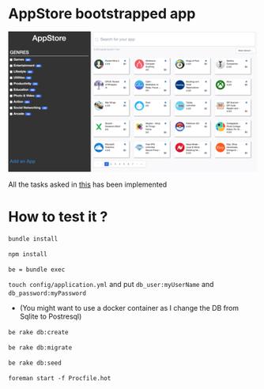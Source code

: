 # AppStore bootstrapped app

![screenshot1](https://github.com/pagealexandre/appstore/blob/master/img/Screen%20Shot%202017-11-12%20at%2019.33.50.png)

All the tasks asked in [this](https://gist.github.com/Jerskouille/553717eb770be0a2665be8b8a20ed6e7) has been implemented

# How to test it ?

`bundle install`

`npm install`

`be = bundle exec`

`touch config/application.yml` and put `db_user:myUserName` and `db_password:myPassword`

- (You might want to use a docker container as I change the DB from Sqlite to Postresql)

`be rake db:create`

`be rake db:migrate`

`be rake db:seed`

`foreman start -f Procfile.hot`


